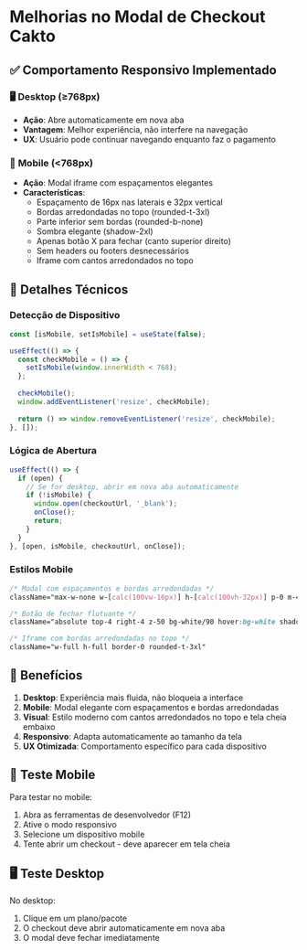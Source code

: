 # Melhorias no Modal de Checkout Cakto

## ✅ Comportamento Responsivo Implementado

### 🖥️ **Desktop (≥768px)**
- **Ação**: Abre automaticamente em nova aba
- **Vantagem**: Melhor experiência, não interfere na navegação
- **UX**: Usuário pode continuar navegando enquanto faz o pagamento

### 📱 **Mobile (<768px)**
- **Ação**: Modal iframe com espaçamentos elegantes
- **Características**:
  - Espaçamento de 16px nas laterais e 32px vertical
  - Bordas arredondadas no topo (rounded-t-3xl)
  - Parte inferior sem bordas (rounded-b-none)
  - Sombra elegante (shadow-2xl)
  - Apenas botão X para fechar (canto superior direito)
  - Sem headers ou footers desnecessários
  - Iframe com cantos arredondados no topo

## 🔧 Detalhes Técnicos

### Detecção de Dispositivo
```typescript
const [isMobile, setIsMobile] = useState(false);

useEffect(() => {
  const checkMobile = () => {
    setIsMobile(window.innerWidth < 768);
  };
  
  checkMobile();
  window.addEventListener('resize', checkMobile);
  
  return () => window.removeEventListener('resize', checkMobile);
}, []);
```

### Lógica de Abertura
```typescript
useEffect(() => {
  if (open) {
    // Se for desktop, abrir em nova aba automaticamente
    if (!isMobile) {
      window.open(checkoutUrl, '_blank');
      onClose();
      return;
    }
  }
}, [open, isMobile, checkoutUrl, onClose]);
```

### Estilos Mobile
```css
/* Modal com espaçamentos e bordas arredondadas */
className="max-w-none w-[calc(100vw-16px)] h-[calc(100vh-32px)] p-0 m-4 rounded-t-3xl rounded-b-none border-0 shadow-2xl"

/* Botão de fechar flutuante */
className="absolute top-4 right-4 z-50 bg-white/90 hover:bg-white shadow-lg rounded-full p-2"

/* Iframe com bordas arredondadas no topo */
className="w-full h-full border-0 rounded-t-3xl"
```

## 🎯 Benefícios

1. **Desktop**: Experiência mais fluida, não bloqueia a interface
2. **Mobile**: Modal elegante com espaçamentos e bordas arredondadas
3. **Visual**: Estilo moderno com cantos arredondados no topo e tela cheia embaixo
4. **Responsivo**: Adapta automaticamente ao tamanho da tela
5. **UX Otimizada**: Comportamento específico para cada dispositivo

## 📱 Teste Mobile

Para testar no mobile:
1. Abra as ferramentas de desenvolvedor (F12)
2. Ative o modo responsivo
3. Selecione um dispositivo mobile
4. Tente abrir um checkout - deve aparecer em tela cheia

## 🖥️ Teste Desktop

No desktop:
1. Clique em um plano/pacote
2. O checkout deve abrir automaticamente em nova aba
3. O modal deve fechar imediatamente
